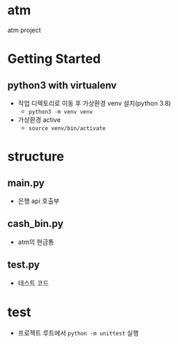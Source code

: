 # atm

atm project

# Getting Started
## python3 with virtualenv
- 작업 디렉토리로 이동 후 가상환경 venv 설치(python 3.8)
  - `python3 -m venv venv`
- 가상환경 active
  - `source venv/bin/activate`

# structure
## main.py
- 은행 api 호출부

## cash_bin.py
- atm의 현금통

## test.py
- 테스트 코드

# test
- 프로젝트 루트에서 `python -m unittest` 실행
